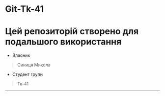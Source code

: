 # Git-Tk-41

# Цей репозиторій створено для подальшого використання 

- Власник
> Синиця Микола
- Студент групи
>Тк-41
---


